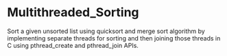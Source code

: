 # Multithreaded_Sorting
Sort a given unsorted list using quicksort and merge sort algorithm by implementing separate threads for sorting and then joining those threads in C using pthread_create and pthread_join APIs.
